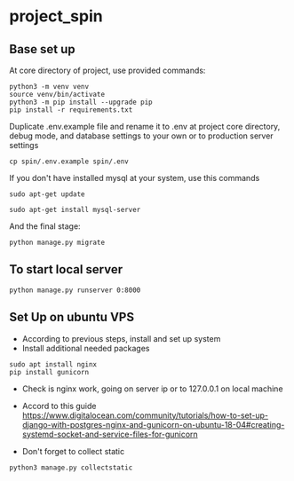 # project_spin
## Base set up

At core directory of project, use provided commands:

```
python3 -m venv venv
source venv/bin/activate
python3 -m pip install --upgrade pip
pip install -r requirements.txt
```

Duplicate .env.example file and rename it to .env at project core directory,
debug mode, and database settings to your own or to production server settings

```
cp spin/.env.example spin/.env
```

If you don't have installed mysql at your system, use this commands

```
sudo apt-get update

sudo apt-get install mysql-server
```

And the final stage:

```
python manage.py migrate
```

## To start local server

```
python manage.py runserver 0:8000
```

## Set Up on ubuntu VPS
- According to previous steps, install and set up system
- Install additional needed packages

```
sudo apt install nginx
pip install gunicorn
``` 
- Check is nginx work, going on server ip or to 127.0.0.1 on local machine

- Accord to this guide https://www.digitalocean.com/community/tutorials/how-to-set-up-django-with-postgres-nginx-and-gunicorn-on-ubuntu-18-04#creating-systemd-socket-and-service-files-for-gunicorn

- Don't forget to collect static

```
python3 manage.py collectstatic
```
